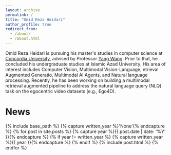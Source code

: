 ```yaml
---
layout: archive
permalink: /
title: "Omid Reza Heidari"
author_profile: true
redirect_from: 
  - /about/
  - /about.html
---
```


Omid Reza Heidari is pursuing his master's studies in computer science at [Concordia University](https://www.concordia.ca/), advised by Professor [Yang Wang](https://users.encs.concordia.ca/~wayang/). Prior to that, he concluded his undergraduate studies at Islamic Azad University. His area of interest includes Computer Vision, Multimodal Vision-Language, etrieval Augmented Generatio, Multimodal AI Agents, and Natural language processing. Recently, he has been working on building a multimodal retrieval augmented pipeline to address the natural language query (NLQ) task on the egocentric video datasets (e.g., Ego4D).

News
====
{% include base_path %}
{% capture written_year %}'None'{% endcapture %}
{% for post in site.posts %}
  {% capture year %}{{ post.date | date: '%Y' }}{% endcapture %}
  {% if year != written_year %}
    {% capture written_year %}{{ year }}{% endcapture %}
  {% endif %}
  {% include post.html %}
{% endfor %}